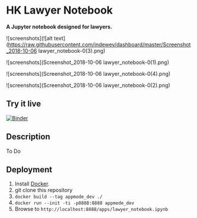 # HK Lawyer Notebook

**A Jupyter notebook designed for lawyers.**

![screenshots](![alt text](https://raw.githubusercontent.com/jndewey/dashboard/master/Screenshot_2018-10-06  lawyer_notebook-0(3).png)

![screenshots](Screenshot_2018-10-06  lawyer_notebook-0(1).png)

![screenshots](Screenshot_2018-10-06  lawyer_notebook-0(4).png)

![screenshots](Screenshot_2018-10-06  lawyer_notebook-0(2).png)


## Try it live

[![Binder](https://mybinder.org/badge.svg)](https://mybinder.org/v2/gh/oschuett/appmode/master?urlpath=%2Fapps%2Fexample_app.ipynb)


## Description

To Do
## Deployment

1. Install [Docker](https://docs.docker.com/engine/installation/).
2. git clone this repository
3. `docker build --tag appmode_dev ./`
4. `docker run --init -ti -p8888:8888 appmode_dev`
5. Browse to `http://localhost:8888/apps/lawyer_notebook.ipynb`
